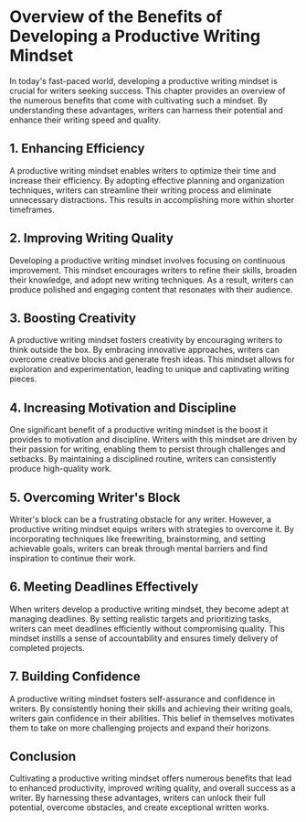 Overview of the Benefits of Developing a Productive Writing Mindset
============================================================================

In today's fast-paced world, developing a productive writing mindset is crucial for writers seeking success. This chapter provides an overview of the numerous benefits that come with cultivating such a mindset. By understanding these advantages, writers can harness their potential and enhance their writing speed and quality.

1\. Enhancing Efficiency
-----------------------

A productive writing mindset enables writers to optimize their time and increase their efficiency. By adopting effective planning and organization techniques, writers can streamline their writing process and eliminate unnecessary distractions. This results in accomplishing more within shorter timeframes.

2\. Improving Writing Quality
----------------------------

Developing a productive writing mindset involves focusing on continuous improvement. This mindset encourages writers to refine their skills, broaden their knowledge, and adopt new writing techniques. As a result, writers can produce polished and engaging content that resonates with their audience.

3\. Boosting Creativity
----------------------

A productive writing mindset fosters creativity by encouraging writers to think outside the box. By embracing innovative approaches, writers can overcome creative blocks and generate fresh ideas. This mindset allows for exploration and experimentation, leading to unique and captivating writing pieces.

4\. Increasing Motivation and Discipline
---------------------------------------

One significant benefit of a productive writing mindset is the boost it provides to motivation and discipline. Writers with this mindset are driven by their passion for writing, enabling them to persist through challenges and setbacks. By maintaining a disciplined routine, writers can consistently produce high-quality work.

5\. Overcoming Writer's Block
----------------------------

Writer's block can be a frustrating obstacle for any writer. However, a productive writing mindset equips writers with strategies to overcome it. By incorporating techniques like freewriting, brainstorming, and setting achievable goals, writers can break through mental barriers and find inspiration to continue their work.

6\. Meeting Deadlines Effectively
--------------------------------

When writers develop a productive writing mindset, they become adept at managing deadlines. By setting realistic targets and prioritizing tasks, writers can meet deadlines efficiently without compromising quality. This mindset instills a sense of accountability and ensures timely delivery of completed projects.

7\. Building Confidence
----------------------

A productive writing mindset fosters self-assurance and confidence in writers. By consistently honing their skills and achieving their writing goals, writers gain confidence in their abilities. This belief in themselves motivates them to take on more challenging projects and expand their horizons.

Conclusion
----------

Cultivating a productive writing mindset offers numerous benefits that lead to enhanced productivity, improved writing quality, and overall success as a writer. By harnessing these advantages, writers can unlock their full potential, overcome obstacles, and create exceptional written works.
